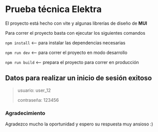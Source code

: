 # Prueba técnica Elektra
El proyecto está hecho con vite y algunas librerías de diseño de **MUI**

Para correr el proyecto basta con ejecutar los siguientes comandos

`` npm install `` <-- para instalar las dependencias necesarias

`` npm run dev `` <-- para correr el proyecto en modo desarrollo

`` npm run build `` <-- prepara el proyecto para correr en producción

## Datos para realizar un inicio de sesión exitoso
> usuario: user_12 
>
> contraseña: 123456

### Agradecimiento
 
Agradezco mucho la oportunidad y espero su respuesta muy ansioso :) 
